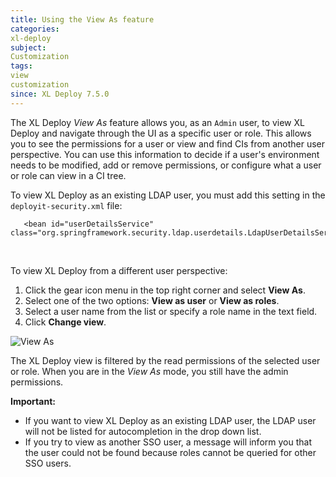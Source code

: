```yaml
---
title: Using the View As feature
categories:
xl-deploy
subject:
Customization
tags:
view
customization
since: XL Deploy 7.5.0
---
```


The XL Deploy *View As* feature allows you, as an `Admin` user, to view XL Deploy and navigate through the UI as a specific user or role. This allows you to see the permissions for a user or view and find CIs from another user perspective. You can use this information to decide if a user's environment needs to be modified, add or remove permissions, or configure what a user or role can view in a CI tree.

To view XL Deploy as an existing LDAP user, you must add this setting in the `deployit-security.xml` file:

       <bean id="userDetailsService" class="org.springframework.security.ldap.userdetails.LdapUserDetailsService">
          <constructor-arg index="0" ref="userSearch"/>
          <constructor-arg index="1" ref="authoritiesPopulator"/>
       </bean>

To view XL Deploy from a different user perspective:
1. Click the gear icon menu in the top right corner and select **View As**.
1. Select one of the two options: **View as user** or **View as roles**.
1. Select a user name from the list or specify a role name in the text field.  
1. Click **Change view**.

![View As](images/view-as.png)

The XL Deploy view is filtered by the read permissions of the selected user or role. When you are in the *View As* mode, you still have the admin permissions.

**Important:**
* If you want to view XL Deploy as an existing LDAP user, the LDAP user will not be listed for autocompletion in the drop down list.
* If you try to view as another SSO user, a message will inform you that the user could not be found because roles cannot be queried for other SSO users.
